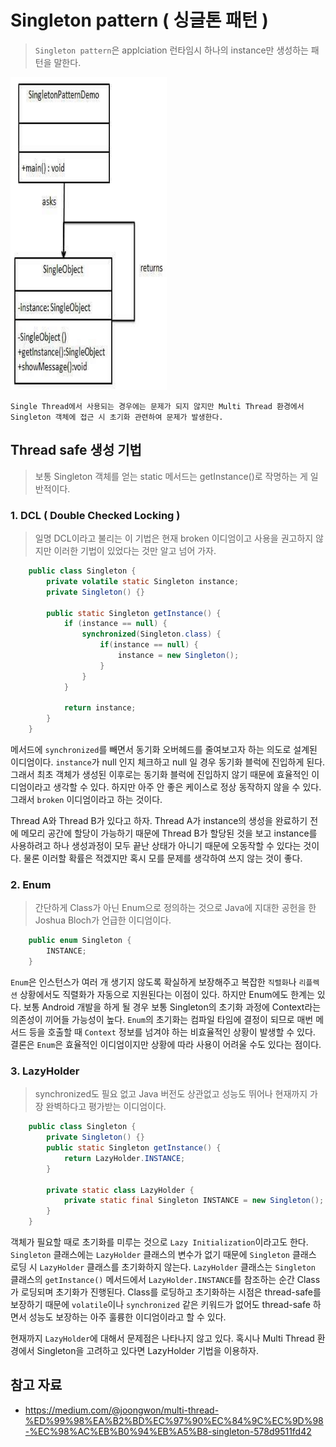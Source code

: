 # Singleton pattern ( 싱글톤 패턴 )

> `Singleton pattern`은 applciation 런타임시 하나의 instance만 생성하는 패턴을 말한다. 

<img src="../img/singleton_pattern_uml_diagram.jpg" width="250" height="500" />

    Single Thread에서 사용되는 경우에는 문제가 되지 않지만 Multi Thread 환경에서 Singleton 객체에 접근 시 초기화 관련하여 문제가 발생한다.

## Thread safe 생성 기법
> 보통 Singleton 객체를 얻는 static 메서드는 getInstance()로 작명하는 게 일반적이다.

### 1. DCL ( Double Checked Locking )
> 일명 DCL이라고 불리는 이 기법은 현재 broken 이디엄이고 사용을 권고하지 않지만 이러한 기법이 있었다는 것만 알고 넘어 가자.
```java
    public class Singleton {
        private volatile static Singleton instance;
        private Singleton() {}
        
        public static Singleton getInstance() {
            if (instance == null) {
                synchronized(Singleton.class) {
                    if(instance == null) {
                        instance = new Singleton(); 
                    }                
                }
            }
            
            return instance;
        }
    }
```

메서드에 `synchronized`를 빼면서 동기화 오버헤드를 줄여보고자 하는 의도로 설계된 이디엄이다. 
`instance`가 null 인지 체크하고 null 일 경우 동기화 블럭에 진입하게 된다. 
그래서 최초 객체가 생성된 이후로는 동기화 블럭에 진입하지 않기 때문에 효율적인 이디엄이라고 생각할 수 있다. 
하지만 아주 안 좋은 케이스로 정상 동작하지 않을 수 있다. 그래서 `broken` 이디엄이라고 하는 것이다.
      
Thread A와 Thread B가 있다고 하자. 
Thread A가 instance의 생성을 완료하기 전에 메모리 공간에 할당이 가능하기 때문에 Thread B가 할당된 것을 보고 instance를 사용하려고 하나 생성과정이 모두 끝난 상태가 아니기 때문에 오동작할 수 있다는 것이다. 
물론 이러할 확률은 적겠지만 혹시 모를 문제를 생각하여 쓰지 않는 것이 좋다.
      
### 2. Enum
> 간단하게 Class가 아닌 Enum으로 정의하는 것으로 Java에 지대한 공헌을 한 Joshua Bloch가 언급한 이디엄이다.

```java
    public enum Singleton {
        INSTANCE;
    }
```

`Enum`은 인스턴스가 여러 개 생기지 않도록 확실하게 보장해주고 복잡한 `직렬화`나 `리플렉션` 상황에서도 직렬화가 자동으로 지원된다는 이점이 있다. 
하지만 Enum에도 한계는 있다. 보통 Android 개발을 하게 될 경우 보통 Singleton의 초기화 과정에 Context라는 의존성이 끼어들 가능성이 높다. 
`Enum`의 초기화는 컴파일 타임에 결정이 되므로 매번 메서드 등을 호출할 때 `Context` 정보를 넘겨야 하는 비효율적인 상황이 발생할 수 있다. 
결론은 `Enum`은 효율적인 이디엄이지만 상황에 따라 사용이 어려울 수도 있다는 점이다.

### 3. LazyHolder
> synchronized도 필요 없고 Java 버전도 상관없고 성능도 뛰어나 현재까지 가장 완벽하다고 평가받는 이디엄이다.

```java
    public class Singleton {
        private Singleton() {}
        public static Singleton getInstance() {
            return LazyHolder.INSTANCE;
        }
        
        private static class LazyHolder {
            private static final Singleton INSTANCE = new Singleton();
        }
    }
```

객체가 필요할 때로 초기화를 미루는 것으로 `Lazy Initialization`이라고도 한다. 
`Singleton` 클래스에는 `LazyHolder` 클래스의 변수가 없기 때문에 `Singleton` 클래스 로딩 시 `LazyHolder` 클래스를 초기화하지 않는다. 
`LazyHolder` 클래스는 `Singleton` 클래스의 `getInstance()` 메서드에서 `LazyHolder.INSTANCE`를 참조하는 순간 Class가 로딩되며 초기화가 진행된다. 
Class를 로딩하고 초기화하는 시점은 thread-safe를 보장하기 때문에 `volatile`이나 `synchronized` 같은 키워드가 없어도 thread-safe 하면서 성능도 보장하는 아주 훌륭한 이디엄이라고 할 수 있다.

현재까지 `LazyHolder`에 대해서 문제점은 나타나지 않고 있다. 
혹시나 Multi Thread 환경에서 Singleton을 고려하고 있다면 LazyHolder 기법을 이용하자.

## 참고 자료
* https://medium.com/@joongwon/multi-thread-%ED%99%98%EA%B2%BD%EC%97%90%EC%84%9C%EC%9D%98-%EC%98%AC%EB%B0%94%EB%A5%B8-singleton-578d9511fd42